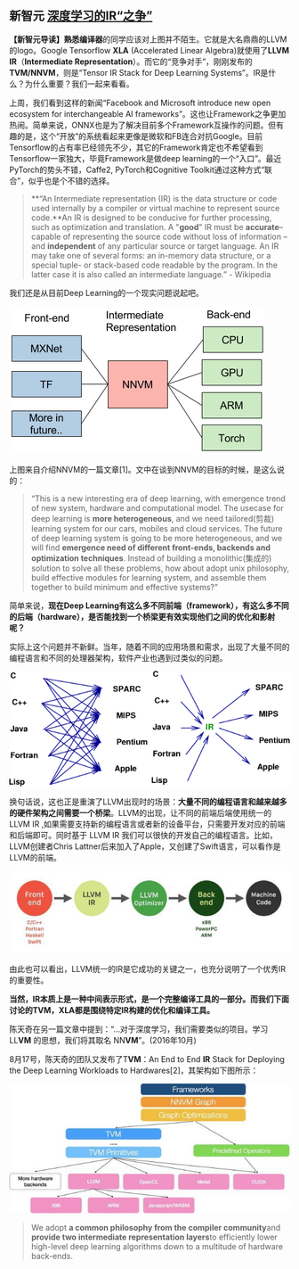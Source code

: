 

## 新智元 [深度学习的IR“之争”](https://www.sohu.com/a/191605477_473283) 

**【新智元导读】**熟悉**编译器**的同学应该对上图并不陌生。它就是大名鼎鼎的LLVM的logo。Google Tensorflow **XLA** (Accelerated Linear Algebra)就使用了**LLVM IR**（**Intermediate Representation**）。而它的“竞争对手”，刚刚发布的**TVM/NNVM**，则是“Tensor IR Stack for Deep Learning Systems”。IR是什么？为什么重要？我们一起来看看。

上周，我们看到这样的新闻“Facebook and Microsoft introduce new open ecosystem for interchangeable AI frameworks”。这也让Framework之争更加热闹。简单来说，ONNX也是为了解决目前多个Framework互操作的问题。但有趣的是，这个“开放”的系统看起来更像是微软和FB连合对抗Google。目前Tensorflow的占有率已经领先不少，其它的Framework肯定也不希望看到Tensorflow一家独大，毕竟Framework是做deep learning的一个“入口”。最近PyTorch的势头不错，Caffe2, PyTorch和Cognitive Toolkit通过这种方式“联合”，似乎也是个不错的选择。

> **“An Intermediate representation (IR) is the data structure or code used internally by a compiler or virtual machine to represent source code.**An IR is designed to be conducive for further processing, such as optimization and translation. A "**good**" IR must be **accurate**– capable of representing the source code without loss of information – and **independent** of any particular source or target language. An IR may take one of several forms: an in-memory data structure, or a special tuple- or stack-based code readable by the program. In the latter case it is also called an intermediate language.” - Wikipedia

我们还是从目前Deep Learning的一个现实问题说起吧。

![](./NNVM-IR.png)

上图来自介绍NNVM的一篇文章[1]。文中在谈到NNVM的目标的时候，是这么说的：

> “This is a new interesting era of deep learning, with emergence trend of new system, hardware and computational model. The usecase for deep learning is **more heterogeneous**, and we need tailored(剪裁) learning system for our cars, mobiles and cloud services. The future of deep learning system is going to be more heterogeneous, and we will find **emergence need of different front-ends, backends and optimization techniques**. Instead of building a monolithic(集成的) solution to solve all these problems, how about adopt unix philosophy, build effective modules for learning system, and assemble them together to build minimum and effective systems?”

简单来说，**现在Deep Learning有这么多不同前端（framework），有这么多不同的后端（hardware），是否能找到一个桥梁更有效实现他们之间的优化和影射呢？**

实际上这个问题并不新鲜。当年，随着不同的应用场景和需求，出现了大量不同的编程语言和不同的处理器架构，软件产业也遇到过类似的问题。

![](./programming-language-IR.png)

换句话说，这也正是重演了LLVM出现时的场景：**大量不同的编程语言和越来越多的硬件架构之间需要一个桥梁**。LLVM的出现，让不同的前端后端使用统一的 LLVM IR ,如果需要支持新的编程语言或者新的设备平台，只需要开发对应的前端和后端即可。同时基于 LLVM IR 我们可以很快的开发自己的编程语言。比如，LLVM创建者Chris Lattner后来加入了Apple，又创建了Swift语言，可以看作是LLVM的前端。

![](./LLVM-IR.jpeg)

由此也可以看出，LLVM统一的IR是它成功的关键之一，也充分说明了一个优秀IR的重要性。

**当然，IR本质上是一种中间表示形式，是一个完整编译工具的一部分。而我们下面讨论的TVM，XLA都是围绕特定IR构建的优化和编译工具。**

陈天奇在另一篇文章中提到：“...对于深度学习，我们需要类似的项目。学习 LL**VM** 的思想，我们将其取名 NN**VM**”。(2016年10月)

8月17号，陈天奇的团队又发布了T**VM**：An End to End **IR** Stack for Deploying the Deep Learning Workloads to Hardwares[2]，其架构如下图所示：

![](./NVM-architecture.jpeg)

> We adopt **a common philosophy from the compiler community**and **provide two intermediate representation layers**to efficiently lower high-level deep learning algorithms down to a multitude of hardware back-ends.


